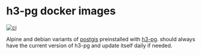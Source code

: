 # h3-pg docker images

[![ci](https://github.com/boredland/h3-pg/actions/workflows/build.yml/badge.svg)](https://github.com/boredland/h3-pg/actions/workflows/build.yml)

Alpine and debian variants of [postgis](https://registry.hub.docker.com/r/postgis/postgis/) preinstalled with [h3-pg](https://github.com/bytesandbrains/h3-pg). should always have the current version of h3-pg and update itself daily if needed.
